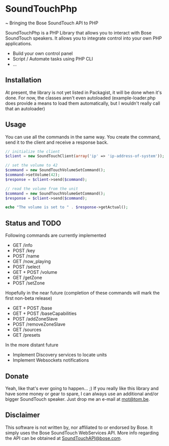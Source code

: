 SoundTouchPhp
=============
~ Bringing the Bose SoundTouch API to PHP

SoundTouchPhp is a PHP Library that allows you to interact with Bose SoundTouch speakers.
It allows you to integrate control into your own PHP applications.

- Build your own control panel
- Script / Automate tasks using PHP CLI
- ...

## Installation

At present, the library is not yet listed in Packagist, it will be done when it's done.
For now, the classes aren't even autoloaded (example-loader.php does provide a means to load them automatically, but I wouldn't really call that an autoloader)

## Usage

You can use all the commands in the same way. You create the command, send it to the client and receive a response back.
```php
// initialize the client
$client = new SoundTouchClient(array('ip' => 'ip-address-of-system'));

// set the volume to 42
$command = new SoundTouchVolumeSetCommand();
$command->setVolume(42);
$response = $client->send($command);

// read the volume from the unit
$command = new SoundTouchVolumeGetCommand();
$response = $client->send($command);

echo "The volume is set to " . $response->getActual();
```

## Status and TODO

Following commands are currently implemented
- GET /info
- POST /key
- POST /name
- GET /now_playing
- POST /select
- GET + POST /volume
- GET /getZone
- POST /setZone

Hopefully in the near future (completion of these commands will mark the first non-beta release)
- GET + POST /base
- GET + POST /baseCapabilities
- POST /addZoneSlave
- POST /removeZoneSlave
- GET /sources
- GET /presets

In the more distant future
- Implement Discovery services to locate units
- Implement Websockets notifications

## Donate

Yeah, like that's ever going to happen... ;)
If you really like this library and have some money or gear to spare, I can always use an additional and/or bigger SoundTouch speaker.
Just drop me an e-mail at mot@tom.be.

## Disclaimer

This software is not written by, nor affiliated to or endorsed by Bose. It simply uses the Bose SoundTouch WebServices API. More info regarding the API can be obtained at SoundTouchAPI@bose.com.
